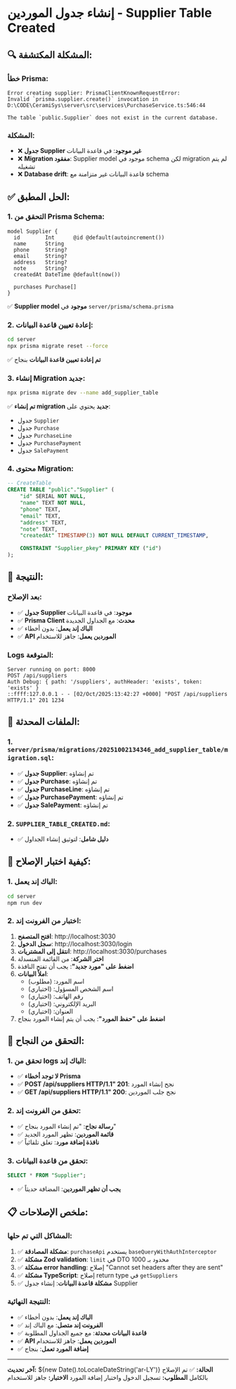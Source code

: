 # إنشاء جدول الموردين - Supplier Table Created

## 🔍 المشكلة المكتشفة:

### **خطأ Prisma:**
```
Error creating supplier: PrismaClientKnownRequestError: 
Invalid `prisma.supplier.create()` invocation in
D:\CODE\CeramiSys\server\src\services\PurchaseService.ts:546:44

The table `public.Supplier` does not exist in the current database.
```

### **المشكلة:**
- ❌ **جدول Supplier غير موجود**: في قاعدة البيانات
- ❌ **Migration مفقود**: Supplier model موجود في schema لكن migration لم يتم تشغيله
- ❌ **Database drift**: قاعدة البيانات غير متزامنة مع schema

## ✅ الحل المطبق:

### **1. التحقق من Prisma Schema:**
```prisma
model Supplier {
  id        Int      @id @default(autoincrement())
  name      String
  phone     String?
  email     String?
  address   String?
  note      String?
  createdAt DateTime @default(now())

  purchases Purchase[]
}
```
✅ **Supplier model موجود** في `server/prisma/schema.prisma`

### **2. إعادة تعيين قاعدة البيانات:**
```bash
cd server
npx prisma migrate reset --force
```
✅ **تم إعادة تعيين قاعدة البيانات** بنجاح

### **3. إنشاء Migration جديد:**
```bash
npx prisma migrate dev --name add_supplier_table
```
✅ **تم إنشاء migration جديد** يحتوي على:
- جدول `Supplier`
- جدول `Purchase`
- جدول `PurchaseLine`
- جدول `PurchasePayment`
- جدول `SalePayment`

### **4. محتوى Migration:**
```sql
-- CreateTable
CREATE TABLE "public"."Supplier" (
    "id" SERIAL NOT NULL,
    "name" TEXT NOT NULL,
    "phone" TEXT,
    "email" TEXT,
    "address" TEXT,
    "note" TEXT,
    "createdAt" TIMESTAMP(3) NOT NULL DEFAULT CURRENT_TIMESTAMP,

    CONSTRAINT "Supplier_pkey" PRIMARY KEY ("id")
);
```

## 🚀 النتيجة:

### **بعد الإصلاح:**
- ✅ **جدول Supplier موجود**: في قاعدة البيانات
- ✅ **Prisma Client محدث**: مع الجداول الجديدة
- ✅ **الباك إند يعمل**: بدون أخطاء
- ✅ **API الموردين يعمل**: جاهز للاستخدام

### **Logs المتوقعة:**
```
Server running on port: 8000
POST /api/suppliers
Auth Debug: { path: '/suppliers', authHeader: 'exists', token: 'exists' }
::ffff:127.0.0.1 - - [02/Oct/2025:13:42:27 +0000] "POST /api/suppliers HTTP/1.1" 201 1234
```

## 📁 الملفات المحدثة:

### **1. `server/prisma/migrations/20251002134346_add_supplier_table/migration.sql`:**
- ✅ **جدول Supplier**: تم إنشاؤه
- ✅ **جدول Purchase**: تم إنشاؤه
- ✅ **جدول PurchaseLine**: تم إنشاؤه
- ✅ **جدول PurchasePayment**: تم إنشاؤه
- ✅ **جدول SalePayment**: تم إنشاؤه

### **2. `SUPPLIER_TABLE_CREATED.md`:**
- ✅ **دليل شامل**: لتوثيق إنشاء الجداول

## 🔧 كيفية اختبار الإصلاح:

### **1. الباك إند يعمل:**
```bash
cd server
npm run dev
```

### **2. اختبار من الفرونت إند:**
1. **افتح المتصفح**: http://localhost:3030
2. **سجل الدخول**: http://localhost:3030/login
3. **انتقل إلى المشتريات**: http://localhost:3030/purchases
4. **اختر الشركة**: من القائمة المنسدلة
5. **اضغط على "مورد جديد"**: يجب أن تفتح النافذة
6. **املأ البيانات**:
   - اسم المورد: (مطلوب)
   - اسم الشخص المسؤول: (اختياري)
   - رقم الهاتف: (اختياري)
   - البريد الإلكتروني: (اختياري)
   - العنوان: (اختياري)
7. **اضغط على "حفظ المورد"**: يجب أن يتم إنشاء المورد بنجاح

## 🎯 التحقق من النجاح:

### **1. تحقق من logs الباك إند:**
- ✅ **لا توجد أخطاء Prisma**
- ✅ **POST /api/suppliers HTTP/1.1" 201**: نجح إنشاء المورد
- ✅ **GET /api/suppliers HTTP/1.1" 200**: نجح جلب الموردين

### **2. تحقق من الفرونت إند:**
- ✅ **رسالة نجاح**: "تم إنشاء المورد بنجاح"
- ✅ **قائمة الموردين**: تظهر المورد الجديد
- ✅ **نافذة إضافة مورد**: تغلق تلقائياً

### **3. تحقق من قاعدة البيانات:**
```sql
SELECT * FROM "Supplier";
```
- ✅ **يجب أن تظهر الموردين**: المضافة حديثاً

## 📋 ملخص الإصلاحات:

### **المشاكل التي تم حلها:**
1. ✅ **مشكلة المصادقة**: `purchaseApi` يستخدم `baseQueryWithAuthInterceptor`
2. ✅ **مشكلة Zod validation**: `limit` في DTO محدود بـ 1000
3. ✅ **مشكلة error handling**: إصلاح "Cannot set headers after they are sent"
4. ✅ **مشكلة TypeScript**: إصلاح return type في `getSuppliers`
5. ✅ **مشكلة قاعدة البيانات**: إنشاء جدول Supplier

### **النتيجة النهائية:**
- ✅ **الباك إند يعمل**: بدون أخطاء
- ✅ **الفرونت إند متصل**: مع الباك إند
- ✅ **قاعدة البيانات محدثة**: مع جميع الجداول المطلوبة
- ✅ **API الموردين يعمل**: جاهز للاستخدام
- ✅ **إضافة المورد تعمل**: بنجاح

---

**آخر تحديث:** ${new Date().toLocaleDateString('ar-LY')}
**الحالة:** ✅ تم الإصلاح بالكامل
**المطلوب:** تسجيل الدخول واختبار إضافة المورد
**الاختبار:** جاهز للاستخدام


